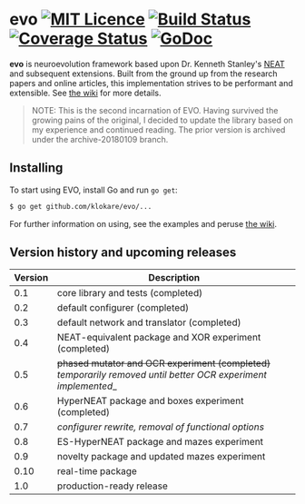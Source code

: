 evo [![MIT Licence](https://badges.frapsoft.com/os/mit/mit.png?v=103)](https://opensource.org/licenses/mit-license.php) [![Build Status](https://travis-ci.org/klokare/evo.svg?branch=master)](https://travis-ci.org/klokare/evo) [![Coverage Status](https://coveralls.io/repos/github/klokare/evo/badge.svg?branch=master)](https://coveralls.io/github/klokare/evo?branch=master) [![GoDoc](https://godoc.org/github.com/klokare/evo?status.svg)](https://godoc.org/github.com/klokare/evo)
====

**evo** is neuroevolution framework based upon Dr. Kenneth Stanley's [NEAT](https://www.cs.ucf.edu/~kstanley/neat.html) and subsequent extensions. Built from the ground up from the research papers and online articles, this implementation strives to be performant and extensible. See [the wiki](https://github.com/klokare/evo/wiki) for more details.

> NOTE: This is the second incarnation of EVO. Having survived the growing pains of the original, I decided to update the library based on my experience and continued reading. The prior version is archived under the archive-20180109 branch.

## Installing
To start using EVO, install Go and run `go get`:

```sh
$ go get github.com/klokare/evo/...
```

For further information on using, see the examples and peruse [the wiki](https://github.com/klokare/evo/wiki).

## Version history and upcoming releases
Version|Description
-------|-----------
0.1|core library and tests (completed)
0.2|default configurer (completed)
0.3|default network and translator (completed)
0.4|NEAT-equivalent package and XOR experiment (completed)
0.5|~~phased mutator and OCR experiment (completed)~~ _temporarily removed until better OCR experiment implemented__
0.6|HyperNEAT package and boxes experiment (completed)
0.7|*configurer rewrite, removal of functional options*
0.8|ES-HyperNEAT package and mazes experiment
0.9|novelty package and updated mazes experiment
0.10|real-time package
1.0|production-ready release